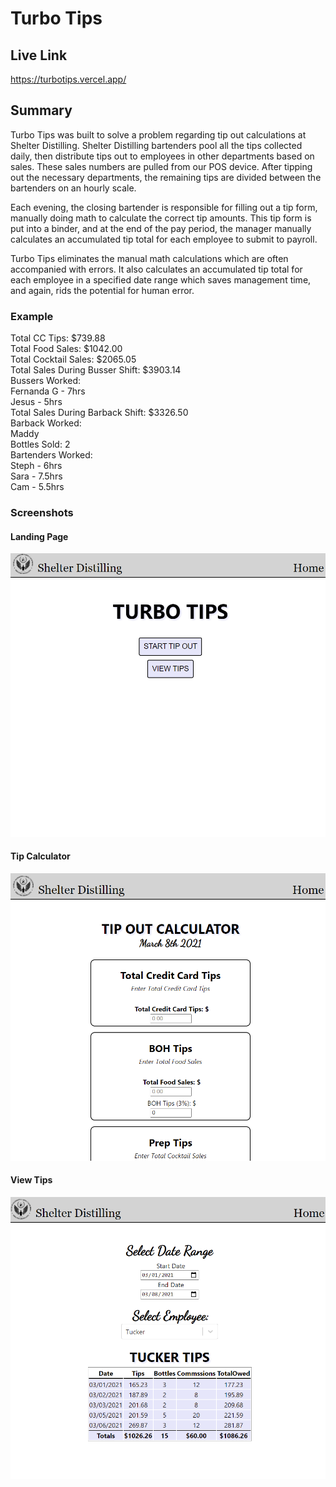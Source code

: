 # Turbo Tips

## Live Link

https://turbotips.vercel.app/

## Summary
Turbo Tips was built to solve a problem regarding tip out calculations at Shelter Distilling. Shelter Distilling bartenders pool all the tips collected daily, then distribute tips out to employees in other departments based on sales. These sales numbers are pulled from our POS device. After tipping out the necessary departments, the remaining tips are divided between the bartenders on an hourly scale.  

Each evening, the closing bartender is responsible for filling out a tip form, manually doing math to calculate the correct tip amounts. This tip form is put into a binder, and at the end of the pay period, the manager manually calculates an accumulated tip total for each employee to submit to payroll.   

Turbo Tips eliminates the manual math calculations which are often accompanied with errors. It also calculates an accumulated tip total for each employee in a specified date range which saves management time, and again, rids the potential for human error.  

### Example
Total CC Tips: $739.88  
Total Food Sales: $1042.00  
Total Cocktail Sales: $2065.05  
Total Sales During Busser Shift: $3903.14  
    Bussers Worked:  
    Fernanda G - 7hrs  
    Jesus - 5hrs  
Total Sales During Barback Shift: $3326.50  
    Barback Worked:  
    Maddy  
    Bottles Sold: 2  
Bartenders Worked:  
    Steph - 6hrs  
    Sara - 7.5hrs  
    Cam - 5.5hrs  


### Screenshots

#### Landing Page
 
![Home Page Screen Shot](./src/images/home-page.png?raw=true "Home Page")

#### Tip Calculator  

![Tip Calculator Screen Shot](./src/images/tip-calculator.png?raw=true "Tip Calculator")

#### View Tips

![View Tips Screen Shot](./src/images/view-tips.png?raw=true "View Tips")



